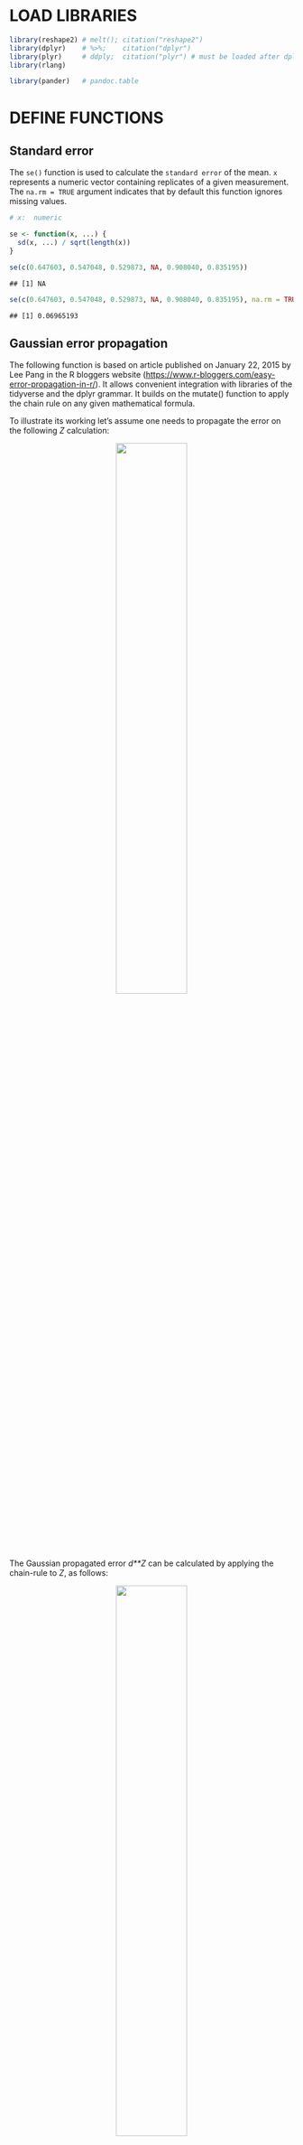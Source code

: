 # LOAD LIBRARIES

``` r
library(reshape2) # melt(); citation("reshape2")
library(dplyr)    # %>%;    citation("dplyr")
library(plyr)     # ddply;  citation("plyr") # must be loaded after dplyr
library(rlang)

library(pander)   # pandoc.table
```

# DEFINE FUNCTIONS

## Standard error

The `se()` function is used to calculate the `standard error` of the
mean. `x` represents a numeric vector containing replicates of a given
measurement. The `na.rm = TRUE` argument indicates that by default this
function ignores missing values.

``` r
# x:  numeric

se <- function(x, ...) {
  sd(x, ...) / sqrt(length(x))
}
```

``` r
se(c(0.647603, 0.547048, 0.529873, NA, 0.908040, 0.835195))
```

    ## [1] NA

``` r
se(c(0.647603, 0.547048, 0.529873, NA, 0.908040, 0.835195), na.rm = TRUE)
```

    ## [1] 0.06965193

## Gaussian error propagation

The following function is based on article published on January 22, 2015
by Lee Pang in the R bloggers website
(<https://www.r-bloggers.com/easy-error-propagation-in-r/>). It allows
convenient integration with libraries of the tidyverse and the dplyr
grammar. It builds on the mutate() function to apply the chain rule on
any given mathematical formula.

To illustrate its working let’s assume one needs to propagate the error
on the following *Z* calculation:

<!-- $$ -->
<!-- Z = \frac{(X-Y)}{(X+Y)^2} -->
<!-- $$ -->
<center style="margin-bottom: 25px;">
<img src="images/eq_Z_18px.png" style="display: block; margin-left: auto; margin-right: auto; width: 50%;" />
</center>

The Gaussian propagated error *d**Z* can be calculated by applying the
chain-rule to *Z*, as follows:

<!-- $$ -->
<!-- dZ = \sqrt{ -->
<!--   \left\{ dX*\left[         \frac{1}{(X + Y)^2} - (X - Y) * \frac{2 * (X + Y)}{\left[(X + Y)^2 \right]^2} \right]         \right\}^2 + -->
<!--   \left\{ dY*\left[ -\left( \frac{1}{(X + Y)^2} + (X - Y) * \frac{2 * (X + Y)}{\left[(X + Y)^2 \right]^2} \right) \right] \right\}^2 -->
<!-- } -->
<!-- $$ -->
<center style="margin-bottom: 25px;">
<img src="images/eq_dZ_24px.png" style="display: block; margin-left: auto; margin-right: auto; width: 50%;" />
</center>

The `mutate_with_error()` receives any given formula, construct the
respective formula for error propagation and returns the results of both
calculations. For this two arguments must be input to the
`mutate_with_error()` function. First, the `.data` argument receives a
`data.frame` containing the mean values to be used in the calculation
(i.e. *X* and *Y* in the example above) plus the standard error of these
means (i.e. *d**X* and *d**Y*) as individual columns. This nomenclature
is important: all columns containing standard errors must be named with
*d* appended to its respective mean values column. Then `f` receives a
`formula` object indicating the calculation to be done. *Vide* below for
more details on the structure of the datasets.

Inside the `mutate_with_error()` function we have the `exprs` object
which is a list of the two calculations to be done - the value of
interest and the propagated error. First, the `deparse(f[[3]])` command
transform the right-hand side of the formula `f` into a `character`
string. Then, a new `character` string is constructed containing the
full right-hand side of the formula that will be used to calculated the
propagated error (*vide* below). Finally, the left-hand side of the new
error propagation formula is created by appending the character *d* to
the original formula left-hand side (i.e. *Z* becomes *d**Z*). The
`mutate_with_error()` run these commands and return the results of the
calculation defined by the formula and its associated propagated error
appended to `.data`.

``` r
# .data: data.frame
#     f: formula
mutate_with_error = function(.data, f) {
  require(dplyr)
  
  exprs = list(
    # expression to compute new variable values
    deparse(f[[3]]),
    
    # expression to compute new variable errors
    sapply(all.vars(f[[3]]), function(v) {
      dfdp = deparse(D(f[[3]], v))
      sprintf('(d%s*(%s))^2', v, dfdp)
    }) %>%
      paste(collapse='+') %>%
      sprintf('sqrt(%s)', .)
  )
  
  names(exprs) = c(
    deparse(f[[2]]),                 # unchanged names
    sprintf('d%s', deparse(f[[2]]))  # 'd' appended to the names
  )
  
  # MATHEMAGICS!
  .data[names(exprs)] <- lapply(exprs , function(x) { eval(parse(text= x), envir = .data) })
  #.data %>% mutate_(.dots=exprs) #### -> mutate_() is deprecated, figure out how to fix.
  
  .data
}
```

``` r
data.frame(X = c(0.647, 0.547, 0.529, 0.908, 0.835), Y = c(1.072, 0.905, 0.877, 1.503, 1.383)) %>%
  summarise(dX = se(X), dY = se(Y), X = mean(X), Y = mean(Y)) %>%
  mutate_with_error(Z ~ (X-Y)/(X+Y)^2) %>%
  select(X, dX, Y, dY, Z, dZ) %>%
  pandoc.table(style = "rmarkdown")
```

|   X    |   dX    |   Y   |   dY   |    Z    |   dZ    |
|:------:|:-------:|:-----:|:------:|:-------:|:-------:|
| 0.6932 | 0.07639 | 1.148 | 0.1264 | -0.1342 | 0.03859 |

# LOAD DATA

The sections below demonstrates the procedure for calculating
*K*<sub>*s*</sub>, *K*<sub>*d*</sub> and *R**G**R*<sup>*S**T**R*</sup>
using data from Ishihara et al., 2017.

Datasets from the original publication are available online at \[LINK\].
Datasets are expected to contain replicate measurements as rows,
metadata information and measurement values as columns. Data from
Ishihara et al., 2017 is composed by replicate measurements from three
independent experiments (`Exp`) done in various genotypes (`Genotype`)
at different time points (`time`). It contains measurements of 13C
labelling alanine and serine enrichments in proteins (`Prot_Ala` and
`Prot_Ser`) and in free amino acids (`Free_Ala` and `Free_Ser`) plus
glucose enrichment in cell walls (`Glc`). \[NEED TO CHECK THE TEXT
ITSELF, PHRASE BETTER\]

-   All missing values should be set as `NA` in your original table
-   `CSV` files are a convenient way of loading data to R.

``` r
ishihara2017_data <- read.csv2("data/KDKSRGR_13C.enrichment[3].csv")

# check data structure
str(ishihara2017_data)
```

    ## 'data.frame':    117 obs. of  8 variables:
    ##  $ Genotype: chr  "Ang0" "Bsch2" "Bu2" "Col0" ...
    ##  $ Exp     : chr  "Exp1" "Exp1" "Exp1" "Exp1" ...
    ##  $ time    : int  0 0 0 0 0 0 0 0 0 0 ...
    ##  $ Prot_Ala: num  0.00827 0.00999 0 0.01054 0 ...
    ##  $ Prot_Ser: num  0.01137 0.01236 0.00932 0.01314 0 ...
    ##  $ Free_Ala: num  0.0126 0.0129 0.0119 0.0114 0.0164 ...
    ##  $ Free_Ser: num  0.00757 0.00637 0.00664 0.00782 0.01192 ...
    ##  $ Glc     : num  0.0361 0.0422 0.0343 0.0363 0.0344 ...

# PREPARE DATA

There are many different ways in which R can prepare datasets.
Nevertheless, the important bits are: the data must be summarised -
i.e. the mean and standard error of the mean should be used below which
must be placed in individual columns with names as indicated above.

``` r
vars_prot <- c("Prot_Ala", "Prot_Ser")
vars_free <- c("Free_Ala", "Free_Ser")
vars_glc  <- c("Glc")
vars_id   <- c("Genotype", "time")

ishihara2017_summary <- ishihara2017_data %>%
  #ddply(.(Genotype, time), function(each.data) {
  ddply(as.quoted(vars_id), function(each.data) {
    ldply(c(vars_prot, vars_free, vars_glc), function(each_var) {
      rbind(
        data.frame(variable = each_var,              value = mean(each.data[,each_var], na.rm = T)),
        data.frame(variable = paste0("d", each_var), value =   se(each.data[,each_var], na.rm = T))
      )
    })
  }) %>%
  #dcast(Genotype + time ~ variable)
  dcast(paste(paste(vars_id, collapse = " + "), "variable", sep = " ~ "))

ishihara2017_summary %>%
  head() %>%
  pandoc.table(style = "rmarkdown")
```

| Genotype | time | dFree_Ala | dFree_Ser |   dGlc   | dProt_Ala |
|:--------:|:----:|:---------:|:---------:|:--------:|:---------:|
|   Ang0   |  0   | 0.002127  | 0.001426  |  0.0053  | 0.003375  |
|   Ang0   |  24  |  0.01048  |  0.01106  | 0.02323  |  0.01165  |
|   Ang0   | 120  | 0.004991  | 0.004531  | 0.009765 |  0.01362  |
|  Bsch2   |  0   | 0.002696  | 0.001333  | 0.005818 | 0.003031  |
|  Bsch2   |  24  |  0.02044  |  0.01723  |  0.0132  | 0.008735  |
|  Bsch2   | 120  | 0.002869  | 0.004681  | 0.004073 | 0.008557  |

Table continues below

| dProt_Ser | Free_Ala | Free_Ser |   Glc   | Prot_Ala | Prot_Ser |
|:---------:|:--------:|:--------:|:-------:|:--------:|:--------:|
| 0.001721  | 0.009463 | 0.004771 | 0.03205 | 0.01362  | 0.00927  |
| 0.004432  |  0.8093  |  0.8276  | 0.2636  |  0.2374  |  0.2317  |
| 0.008066  | 0.01795  | 0.02417  | 0.1086  | 0.08127  | 0.08113  |
|  0.00335  | 0.007784 | 0.003792 | 0.03397 |  0.0101  | 0.006761 |
|  0.00563  |  0.8891  |  0.8762  |  0.279  |  0.2188  |  0.2055  |
| 0.002492  | 0.01502  | 0.01853  | 0.1034  | 0.07521  | 0.07053  |

# PULSE EXPERIMENTS

## Estimation of KS

We calculate the average enrichment of free labelled alanine and serine
at ZT24 and then the *K*<sub>*S*</sub> - using Gaussian error
propagation (REF). Data table is cast back into wide format prior to
calculations.

``` r
ishihara_KS <- ishihara2017_summary %>%
  subset(time == 24) %>%
  mutate_with_error( SAt1t2 ~ (Free_Ala + Free_Ser) / 2 ) %>%  # calculate the correction factor
  mutate_with_error( KS_Ala ~ (Prot_Ala / SAt1t2) ) %>%        # calculate KS for Alanine
  mutate_with_error( KS_Ser ~ (Prot_Ser / SAt1t2) ) %>%        # calculate KS for Serine
  select(
    -all_of(c( # remove unwanted columns
      "time",
      c(vars_prot, vars_free, vars_glc, "SAt1t2"),
      paste0("d", c(vars_prot, vars_free, vars_glc, "SAt1t2"))
    ))
  )

ishihara_KS %>%
  pandoc.table(style = "rmarkdown")
```

|        | Genotype | KS_Ala | dKS_Ala  | KS_Ser | dKS_Ser  |
|:------:|:--------:|:------:|:--------:|:------:|:--------:|
| **2**  |   Ang0   | 0.2901 | 0.01449  | 0.2831 | 0.006022 |
| **5**  |  Bsch2   | 0.2479 | 0.01058  | 0.2328 | 0.007288 |
| **8**  |   Bu2    | 0.2694 | 0.01279  | 0.2543 | 0.007878 |
| **11** |   Col0   | 0.2594 | 0.01888  | 0.2647 | 0.00542  |
| **14** |   Cvi    | 0.2791 | 0.01621  | 0.2695 |  0.0117  |
| **17** |   Da0    | 0.2761 |  0.0107  | 0.261  | 0.008535 |
| **20** |   Ei2    | 0.2225 | 0.02387  | 0.2382 | 0.01134  |
| **23** |   Kl0    | 0.266  |  0.0143  | 0.2522 | 0.009886 |
| **26** |   Lip0   | 0.2773 |  0.0109  | 0.2667 | 0.005568 |
| **29** |   Mh1    | 0.2696 | 0.004351 | 0.2523 |  0.0032  |
| **32** |   Old1   | 0.2438 |  0.0172  | 0.2485 | 0.005321 |
| **35** |  Peter   | 0.2676 | 0.006018 | 0.2533 | 0.003782 |
| **38** |   RRS7   | 0.2416 | 0.01821  | 0.249  | 0.01267  |

## Estimation of RGRSTR

Cases in which calculations involve comparisons between time points
demands reorganization of the data set we are using. Below we define a
logic to create a individual column for values of each time point. This
will be achieved by melting the original data set, renaming the variable
names (i.e. append the time to their names) and finally re-casting the
tidy data set into a wide data set; as follows:

``` r
ishihara_pulse_data <- ishihara2017_summary %>%
  subset(time %in% c(0, 24)) %>%
  melt(id.vars = vars_id) %>%
  mutate(variable = paste(variable, time, sep = "_")) %>%
  select(-time) %>%           # remove unwanted columns
  dcast(Genotype ~ variable)

ishihara_pulse_data %>%
  head() %>%
  pandoc.table(style = "rmarkdown")
```

| Genotype | dFree_Ala_0 | dFree_Ala_24 | dFree_Ser_0 | dFree_Ser_24 |
|:--------:|:-----------:|:------------:|:-----------:|:------------:|
|   Ang0   |  0.002127   |   0.01048    |  0.001426   |   0.01106    |
|  Bsch2   |  0.002696   |   0.02044    |  0.001333   |   0.01723    |
|   Bu2    |  0.002326   |   0.03148    |  0.001356   |   0.01672    |
|   Col0   |  0.001126   |    0.0106    |  0.002281   |   0.006753   |
|   Cvi    |  0.003833   |   0.04245    |  0.002722   |   0.04019    |
|   Da0    |  0.003171   |    0.0249    |  0.002754   |   0.04963    |

Table continues below

|  dGlc_0  | dGlc_24 | dProt_Ala_0 | dProt_Ala_24 | dProt_Ser_0 |
|:--------:|:-------:|:-----------:|:------------:|:-----------:|
|  0.0053  | 0.02323 |  0.003375   |   0.01165    |  0.001721   |
| 0.005818 | 0.0132  |  0.003031   |   0.008735   |   0.00335   |
| 0.003682 | 0.02063 |  0.006476   |   0.009442   |  0.0008736  |
| 0.004827 | 0.01706 |  0.004135   |   0.01522    |  0.001643   |
| 0.003533 | 0.01859 |  0.005756   |   0.009831   |  0.001257   |
| 0.006598 | 0.0195  |   0.00321   |   0.005098   |  0.001067   |

Table continues below

| dProt_Ser_24 | Free_Ala_0 | Free_Ala_24 | Free_Ser_0 | Free_Ser_24 |
|:------------:|:----------:|:-----------:|:----------:|:-----------:|
|   0.004432   |  0.009463  |   0.8093    |  0.004771  |   0.8276    |
|   0.00563    |  0.007784  |   0.8891    |  0.003792  |   0.8762    |
|   0.004694   |  0.007409  |   0.8234    |  0.003937  |   0.8329    |
|   0.004068   |  0.009274  |   0.8164    |  0.003589  |   0.8055    |
|   0.004791   |  0.008932  |   0.7841    |  0.006481  |   0.7922    |
|   0.001195   |  0.007302  |   0.8821    |  0.003269  |   0.8386    |

Table continues below

|  Glc_0  | Glc_24 | Prot_Ala_0 | Prot_Ala_24 | Prot_Ser_0 | Prot_Ser_24 |
|:-------:|:------:|:----------:|:-----------:|:----------:|:-----------:|
| 0.03205 | 0.2636 |  0.01362   |   0.2374    |  0.00927   |   0.2317    |
| 0.03397 | 0.279  |   0.0101   |   0.2188    |  0.006761  |   0.2055    |
| 0.02914 | 0.2594 |  0.01287   |   0.2231    |  0.009391  |   0.2106    |
| 0.03755 | 0.2542 |  0.008071  |   0.2104    |    0.01    |   0.2147    |
| 0.03227 | 0.2461 |  0.01117   |   0.2199    |   0.0018   |   0.2124    |
| 0.03303 | 0.2622 |  0.01705   |   0.2375    |  0.01148   |   0.2245    |

``` r
ishihara_RGRp <- ishihara_pulse_data %>%
  mutate_with_error( RGRp ~ Glc_24 - Glc_0 ) %>%
  select(c("Genotype", "RGRp", "dRGRp"))

ishihara_RGRp %>%
  pandoc.table(style = "rmarkdown")
```

| Genotype |  RGRp  |  dRGRp  |
|:--------:|:------:|:-------:|
|   Ang0   | 0.2316 | 0.02382 |
|  Bsch2   | 0.245  | 0.01443 |
|   Bu2    | 0.2302 | 0.02096 |
|   Col0   | 0.2167 | 0.01773 |
|   Cvi    | 0.2138 | 0.01892 |
|   Da0    | 0.2291 | 0.02059 |
|   Ei2    | 0.2244 | 0.03062 |
|   Kl0    | 0.2213 | 0.02449 |
|   Lip0   | 0.2249 | 0.02176 |
|   Mh1    | 0.2347 | 0.0203  |
|   Old1   | 0.2531 | 0.02425 |
|  Peter   | 0.217  | 0.0198  |
|   RRS7   | 0.2426 | 0.02865 |

## Estimation of KD

Calculation of *K*<sub>*d*<sub>*p*</sub></sub> can then be easily
achieved by joining the previously calculated datasets containing
*K*<sub>*s*</sub> and *R**G**R*<sub>*p*</sub><sup>*S**T**R*</sup>
results and apply the *K*<sub>*d*<sub>*p*</sub></sub> formula.

``` r
ishihara_KDp <- join(ishihara_KS, ishihara_RGRp, by = "Genotype") %>%
  mutate_with_error( KDp_Ala ~ KS_Ala - RGRp ) %>%
  mutate_with_error( KDp_Ser ~ KS_Ser - RGRp ) %>%
  select(c("Genotype", "KDp_Ala", "dKDp_Ala", "KDp_Ser", "dKDp_Ser"))

ishihara_KDp %>%
  pandoc.table(style = "rmarkdown")
```

| Genotype |  KDp_Ala   | dKDp_Ala |  KDp_Ser  | dKDp_Ser |
|:--------:|:----------:|:--------:|:---------:|:--------:|
|   Ang0   |  0.05854   | 0.02788  |  0.05152  | 0.02457  |
|  Bsch2   |  0.002872  | 0.01789  | -0.01218  | 0.01617  |
|   Bu2    |  0.03913   | 0.02455  |  0.02403  | 0.02239  |
|   Col0   |  0.04276   |  0.0259  |  0.04807  | 0.01854  |
|   Cvi    |  0.06526   | 0.02492  |  0.05573  | 0.02225  |
|   Da0    |  0.04697   |  0.0232  |  0.03185  | 0.02229  |
|   Ei2    | -0.001915  | 0.03882  |  0.01386  | 0.03265  |
|   Kl0    |  0.04471   | 0.02836  |  0.03094  | 0.02641  |
|   Lip0   |  0.05236   | 0.02433  |  0.04178  | 0.02246  |
|   Mh1    |  0.03488   | 0.02076  |  0.01757  | 0.02055  |
|   Old1   | -0.009268  | 0.02973  | -0.004567 | 0.02483  |
|  Peter   |  0.05056   | 0.02069  |  0.03629  | 0.02016  |
|   RRS7   | -0.0009584 | 0.03395  | 0.006425  | 0.03132  |

# CHASE EXPERIMENTS

``` r
ishihara_chase_data <- ishihara2017_summary %>%
  subset(time %in% c(24, 120)) %>%
  melt(id.vars = vars_id) %>%
  mutate(variable = paste(variable, time, sep = "_")) %>%
  select(-time) %>%           # remove unwanted columns
  dcast(Genotype ~ variable)

ishihara_chase_data %>%
  pandoc.table(style = "rmarkdown")
```

| Genotype | dFree_Ala_120 | dFree_Ala_24 | dFree_Ser_120 | dFree_Ser_24 |
|:--------:|:-------------:|:------------:|:-------------:|:------------:|
|   Ang0   |   0.004991    |   0.01048    |   0.004531    |   0.01106    |
|  Bsch2   |   0.002869    |   0.02044    |   0.004681    |   0.01723    |
|   Bu2    |   0.003441    |   0.03148    |   0.003929    |   0.01672    |
|   Col0   |   0.002925    |    0.0106    |   0.004046    |   0.006753   |
|   Cvi    |   0.001828    |   0.04245    |   0.006964    |   0.04019    |
|   Da0    |   0.002576    |    0.0249    |   0.004515    |   0.04963    |
|   Ei2    |   0.003214    |   0.02719    |   0.004016    |   0.01845    |
|   Kl0    |   0.003589    |   0.03119    |   0.004287    |   0.01809    |
|   Lip0   |   0.004026    |   0.03052    |   0.002924    |   0.01583    |
|   Mh1    |   0.002834    |   0.01306    |   0.003547    |   0.009837   |
|   Old1   |   0.002483    |   0.01129    |   0.006172    |   0.01474    |
|  Peter   |   0.002721    |   0.01851    |   0.004071    |   0.01896    |
|   RRS7   |   0.004531    |   0.02094    |   0.004022    |   0.01739    |

Table continues below

| dGlc_120 | dGlc_24 | dProt_Ala_120 | dProt_Ala_24 | dProt_Ser_120 |
|:--------:|:-------:|:-------------:|:------------:|:-------------:|
| 0.009765 | 0.02323 |    0.01362    |   0.01165    |   0.008066    |
| 0.004073 | 0.0132  |   0.008557    |   0.008735   |   0.002492    |
| 0.005102 | 0.02063 |    0.0064     |   0.009442   |   0.002502    |
| 0.006412 | 0.01706 |    0.00486    |   0.01522    |   0.002037    |
| 0.006618 | 0.01859 |    0.00299    |   0.009831   |   0.002018    |
| 0.006715 | 0.0195  |   0.001231    |   0.005098   |   0.002026    |
| 0.005128 | 0.03021 |   0.002531    |   0.02042    |   0.004845    |
| 0.008523 | 0.02379 |   0.005215    |   0.01149    |   0.0004798   |
| 0.005824 | 0.02065 |   0.009827    |   0.007885   |   0.006347    |
| 0.00146  | 0.01983 |   0.0006542   |   0.00307    |    0.00257    |
| 0.007785 | 0.02338 |   0.001251    |    0.0148    |   0.004358    |
| 0.007016 | 0.01911 |   0.009197    |   0.004015   |   0.007734    |
| 0.005898 | 0.02825 |   0.006332    |   0.01563    |   0.005697    |

Table continues below

| dProt_Ser_24 | Free_Ala_120 | Free_Ala_24 | Free_Ser_120 | Free_Ser_24 |
|:------------:|:------------:|:-----------:|:------------:|:-----------:|
|   0.004432   |   0.01795    |   0.8093    |   0.02417    |   0.8276    |
|   0.00563    |   0.01502    |   0.8891    |   0.01853    |   0.8762    |
|   0.004694   |   0.01558    |   0.8234    |   0.01808    |   0.8329    |
|   0.004068   |   0.01512    |   0.8164    |   0.01791    |   0.8055    |
|   0.004791   |   0.01852    |   0.7841    |   0.02388    |   0.7922    |
|   0.001195   |   0.01775    |   0.8821    |   0.02159    |   0.8386    |
|   0.009043   |   0.01477    |   0.8609    |   0.01947    |   0.8767    |
|   0.007307   |   0.01653    |   0.8829    |   0.02069    |   0.8583    |
|   0.001064   |   0.01713    |   0.8394    |   0.02209    |    0.851    |
|   0.001863   |   0.01599    |   0.8761    |   0.01937    |   0.8612    |
|   0.004017   |   0.01719    |   0.8736    |   0.01583    |   0.8675    |
|  0.0002598   |   0.01724    |   0.9111    |   0.01941    |   0.8689    |
|   0.01058    |   0.01513    |    0.873    |   0.01877    |   0.8806    |

Table continues below

| Glc_120 | Glc_24 | Prot_Ala_120 | Prot_Ala_24 | Prot_Ser_120 | Prot_Ser_24 |
|:-------:|:------:|:------------:|:-----------:|:------------:|:-----------:|
| 0.1086  | 0.2636 |   0.08127    |   0.2374    |   0.08113    |   0.2317    |
| 0.1034  | 0.279  |   0.07521    |   0.2188    |   0.07053    |   0.2055    |
| 0.09769 | 0.2594 |   0.08483    |   0.2231    |   0.07672    |   0.2106    |
| 0.1008  | 0.2542 |   0.08532    |   0.2104    |   0.07821    |   0.2147    |
| 0.1051  | 0.2461 |   0.08588    |   0.2199    |   0.07753    |   0.2124    |
| 0.1042  | 0.2622 |   0.08577    |   0.2375    |   0.07702    |   0.2245    |
| 0.1029  | 0.2562 |   0.08055    |   0.1933    |   0.07474    |    0.207    |
| 0.09677 | 0.255  |    0.0888    |   0.2316    |   0.07968    |   0.2196    |
|  0.102  | 0.2585 |   0.06576    |   0.2343    |   0.07319    |   0.2254    |
|   0.1   | 0.2652 |   0.09009    |   0.2342    |    0.0832    |   0.2192    |
| 0.09952 | 0.2869 |   0.08862    |   0.2122    |   0.08097    |   0.2163    |
|  0.105  | 0.2532 |   0.08547    |   0.2382    |   0.07945    |   0.2255    |
| 0.1054  | 0.2739 |   0.08423    |   0.2119    |    0.0819    |   0.2183    |

## Estimation of KS

Note that results are in \#/day
:(120*h* − 24*h*) ÷ 24*h*/*d**a**y* = 4*d**a**y**s*; This value has to
be input as ‘numeric’ and not as an object given the behaviour of
`mutate_with_error()`. (This can be solved dynamically, to implement in
the future.)

``` r
ishihara_KSloss <- ishihara_chase_data %>%
  mutate_with_error( KSloss_Ala ~ -((log(Prot_Ala_120) - log(Prot_Ala_24))) / (4) ) %>%
  mutate_with_error( KSloss_Ser ~ -((log(Prot_Ser_120) - log(Prot_Ser_24))) / (4) ) %>%
  # remove unwanted columns
  select(c("Genotype", "KSloss_Ala", "dKSloss_Ala", "KSloss_Ser", "dKSloss_Ser"))

ishihara_KSloss %>%
  pandoc.table(style = "rmarkdown")
```

| Genotype | KSloss_Ala | dKSloss_Ala | KSloss_Ser | dKSloss_Ser |
|:--------:|:----------:|:-----------:|:----------:|:-----------:|
|   Ang0   |   0.268    |   0.04366   |   0.2623   |   0.02531   |
|  Bsch2   |   0.2669   |   0.03014   |   0.2673   |   0.01118   |
|   Bu2    |   0.2417   |   0.02163   |   0.2524   |  0.009877   |
|   Col0   |   0.2256   |   0.02302   |   0.2524   |  0.008052   |
|   Cvi    |   0.2351   |   0.01416   |   0.252    |  0.008611   |
|   Da0    |   0.2547   |  0.006455   |   0.2675   |  0.006708   |
|   Ei2    |   0.2188   |   0.02755   |   0.2547   |   0.01954   |
|   Kl0    |   0.2397   |   0.01922   |   0.2534   |  0.008453   |
|   Lip0   |   0.3177   |   0.03829   |   0.2812   |   0.02171   |
|   Mh1    |   0.2389   |  0.003747   |   0.2422   |   0.00801   |
|   Old1   |   0.2183   |   0.01779   |   0.2457   |   0.01423   |
|  Peter   |   0.2562   |   0.02723   |   0.2608   |   0.02434   |
|   RRS7   |   0.2306   |   0.02633   |   0.2451   |   0.02119   |

## Estimation of RGRSTR

Similarly to what was done for the pulse data, the
*R**G**R*<sub>*c*</sub><sup>*S**T**R*</sup> calculation also demands
re-organization of the original dataset.

Note that results are in \#/day
:(120*h* − 24*h*) ÷ 24*h*/*d**a**y* = 4*d**a**y**s*; This value has to
be input as ‘numeric’ and not as an object given the behaviour of
`mutate_with_error()`.

``` r
ishihara_RGRc <- ishihara_chase_data %>%
  mutate_with_error( RGRc ~ 1 - (Glc_120 / Glc_24)^(1/4) ) %>% 
  select(c("Genotype", "RGRc", "dRGRc"))

ishihara_RGRc %>%
  pandoc.table(style = "rmarkdown")
```

| Genotype |  RGRc  |  dRGRc  |
|:--------:|:------:|:-------:|
|   Ang0   | 0.1988 | 0.02521 |
|  Bsch2   | 0.2197 | 0.01201 |
|   Bu2    | 0.2166 | 0.01864 |
|   Col0   | 0.2065 | 0.01834 |
|   Cvi    | 0.1916 | 0.01988 |
|   Da0    | 0.206  | 0.01954 |
|   Ei2    | 0.204  | 0.02548 |
|   Kl0    | 0.2151 | 0.02518 |
|   Lip0   | 0.2073 | 0.01946 |
|   Mh1    | 0.2163 | 0.01493 |
|   Old1   | 0.2326 | 0.02167 |
|  Peter   | 0.1974 | 0.02022 |
|   RRS7   | 0.2124 | 0.0231  |

## Estimation of KD

``` r
# ishihara_KDc <- join(ishihara_KSloss, ishihara_RGRc, by = "Genotype") %>%
#   mutate_with_error( KDc_Ala ~ -KSloss_Ala - RGRc ) %>%
#   mutate_with_error( KDc_Ser ~ -KSloss_Ser - RGRc ) %>%
#   select(c("Genotype", "KDc_Ala", "dKDc_Ala", "KDc_Ser", "dKDc_Ser"))

ishihara_KDc <- join(ishihara_KSloss, ishihara_RGRc, by = "Genotype") %>%
  mutate_with_error( KDc_Ala ~ KSloss_Ala - RGRc ) %>%
  mutate_with_error( KDc_Ser ~ KSloss_Ser - RGRc ) %>%
  select(c("Genotype", "KDc_Ala", "dKDc_Ala", "KDc_Ser", "dKDc_Ser"))

ishihara_KDc %>%
  pandoc.table(style = "rmarkdown")
```

| Genotype | KDc_Ala  | dKDc_Ala | KDc_Ser | dKDc_Ser |
|:--------:|:--------:|:--------:|:-------:|:--------:|
|   Ang0   | 0.06923  | 0.05041  | 0.06353 | 0.03572  |
|  Bsch2   | 0.04722  | 0.03245  | 0.04764 | 0.01641  |
|   Bu2    | 0.02512  | 0.02855  | 0.03581 | 0.02109  |
|   Col0   | 0.01912  | 0.02943  | 0.04594 | 0.02003  |
|   Cvi    | 0.04345  | 0.02441  | 0.06034 | 0.02166  |
|   Da0    | 0.04869  | 0.02058  | 0.06151 | 0.02066  |
|   Ei2    | 0.01483  | 0.03753  | 0.05067 | 0.03211  |
|   Kl0    | 0.02452  | 0.03167  | 0.03832 | 0.02656  |
|   Lip0   |  0.1103  | 0.04295  | 0.07388 | 0.02916  |
|   Mh1    | 0.02253  | 0.01539  | 0.02584 | 0.01694  |
|   Old1   | -0.01426 | 0.02804  | 0.01308 | 0.02593  |
|  Peter   | 0.05876  | 0.03392  | 0.06334 | 0.03164  |
|   RRS7   | 0.01818  | 0.03503  | 0.0327  | 0.03135  |
